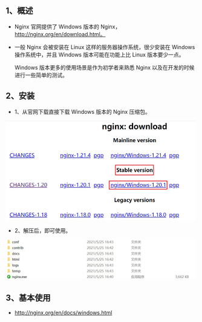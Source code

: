 ## 1、概述

- Nginx 官网提供了 Windows 版本的 Nginx，http://nginx.org/en/download.html。

- 一般 Nginx 会被安装在 Linux 这样的服务器操作系统，很少安装在 Windows 操作系统中，并且 Windows 版本可能在功能上比 Linux 版本要少一点。

  Windows 版本更多的使用场景是作为初学者来熟悉 Nginx 以及在开发的时候进行一些简单的测试。



## 2、安装

- 1、从官网下载直接下载 Windows 版本的 Nginx 压缩包。

![943b7ba6-4363-4c54-88de-4c5dbf938004](image/943b7ba6-4363-4c54-88de-4c5dbf938004.jpg)

- 2、解压后，即可使用。

![5bd2e802-977b-4894-9982-c90ddb4e880f](image/5bd2e802-977b-4894-9982-c90ddb4e880f.jpg)



## 3、基本使用

- http://nginx.org/en/docs/windows.html
